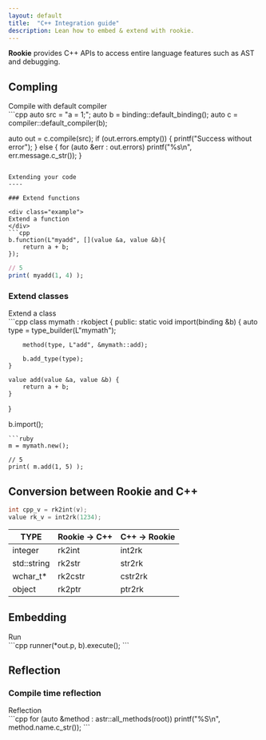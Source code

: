 ```yaml
---
layout: default
title:  "C++ Integration guide"
description: Lean how to embed & extend with rookie.
---
```


__Rookie__ provides C++ APIs to access entire language features such as AST and debugging.

Compling
----

<div class="example">
Compile with default compiler
</div>
```cpp
auto src = "a = 1;";
auto b = binding::default_binding();
auto c = compiler::default_compiler(b);

auto out = c.compile(src);
if (out.errors.empty()) {
    printf("Success without error");
}
else {
    for (auto &err : out.errors)
        printf("%s\n", err.message.c_str());
}
```

Extending your code
----

### Extend functions

<div class="example">
Extend a function
</div>
```cpp
b.function(L"myadd", [](value &a, value &b){
    return a + b;
});
```
```ruby
// 5
print( myadd(1, 4) );
```

### Extend classes

<div class="example">
Extend a class
</div>
```cpp
class mymath : rkobject<mymath> {
public:
    static void import(binding &b) {
        auto type = type_builder(L"mymath");

        method(type, L"add", &mymath::add);

        b.add_type(type);
    }

    value add(value &a, value &b) {
        return a + b;
    }
}

b.import<mymath>();
```
```ruby
m = mymath.new();

// 5
print( m.add(1, 5) );
```

Conversion between Rookie and C++
----

```cpp
int cpp_v = rk2int(v);
value rk_v = int2rk(1234);
```

|TYPE        |Rookie → C++  |C++ → Rookie  |
|------------|--------------|--------------|
|integer     |rk2int        |int2rk        |
|std::string |rk2str        |str2rk        |
|wchar_t*    |rk2cstr       |cstr2rk       |
|object      |rk2ptr        |ptr2rk        |

Embedding
----

<div class="example">
Run
</div>
```cpp
runner(*out.p, b).execute();
```

Reflection
----

### Compile time reflection

<div class="example">
Reflection
</div>
```cpp
for (auto &method : astr::all_methods(root))
    printf("%S\n", method.name.c_str());
```
